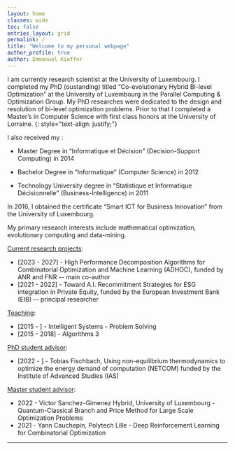 ```yaml
---
layout: home
classes: wide
toc: false
entries_layout: grid
permalink: /
title: "Welcome to my personal webpage"
author_profile: true
author: Emmanuel Kieffer
---
```


I am currently research scientist at the University of Luxembourg. I completed my PhD (oustanding) titled “Co-evolutionary Hybrid Bi-level Optimization” at the University of Luxembourg in the Parallel Computing & Optimization Group. My PhD researches were dedicated to the design and resolution of bi-level optimization problems.
Prior to that I completed a Master’s in Computer Science with first class honors at the University of Lorraine.
{: style="text-align: justify;"}


I also received my :

* Master Degree in “Informatique et Décision” (Decision-Support Computing) in 2014

* Bachelor Degree in “Informatique” (Computer Science) in 2012

* Technology University degree in “Statistique et Informatique Décisionnelle” (Business-Intelligence) in 2011

In 2016, I obtained the certificate “Smart ICT for Business Innovation” from the University of Luxembourg.

My primary research interests include mathematical optimization, evolutionary computing and data-mining.

<u>Current research projects</u>:

* [2023 - 2027] - High Performance Decomposition Algorithms for Combinatorial Optimization and Machine Learning (ADHOC), funded by ANR and FNR -- main co-author
* [2021 - 2022] - Toward A.I. Recommitment Strategies for ESG integration in Private Equity, funded by the European Investment Bank (EIB) -- principal researcher

<u>Teaching</u>:

* [2015 -         ]  - Intelligent Systems - Problem Solving
* [2015 - 2018]  - Algorithms 3


<u>PhD student advisor</u>:

* [2022 -        ] - Tobias Fischbach, Using non-equilibrium thermodynamics to optimize the energy demand of computation (NETCOM) funded by the Institute of Advanced Studies (IAS)


<u>Master student advisor</u>:

* 2022 - Victor Sanchez-Gimenez Hybrid, University of Luxembourg - Quantum-Classical Branch and Price Method for Large Scale Optimization Problems
* 2021 - Yann Cauchepin, Polytech Lille - Deep Reinforcement Learning for Combinatorial Optimization



---

